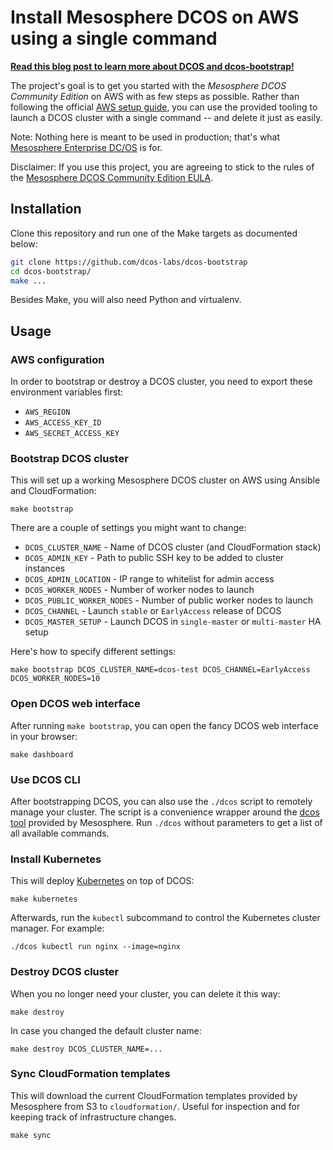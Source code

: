 # Install Mesosphere DCOS on AWS using a single command

**[Read this blog post to learn more about DCOS and dcos-bootstrap!][blog]**

The project's goal is to get you started with the *Mesosphere DCOS Community
Edition* on AWS with as few steps as possible. Rather than following the
official [AWS setup guide], you can use the provided tooling to launch a DCOS
cluster with a single command -- and delete it just as easily.

Note: Nothing here is meant to be used in production; that's what [Mesosphere Enterprise DC/OS] is for.

Disclaimer: If you use this project, you are agreeing to stick to the rules of
the [Mesosphere DCOS Community Edition EULA].

## Installation

Clone this repository and run one of the Make targets as documented below:

```bash
git clone https://github.com/dcos-labs/dcos-bootstrap
cd dcos-bootstrap/
make ...
```

Besides Make, you will also need Python and virtualenv.

## Usage

### AWS configuration

In order to bootstrap or destroy a DCOS cluster, you need to export these
environment variables first:

* `AWS_REGION`
* `AWS_ACCESS_KEY_ID`
* `AWS_SECRET_ACCESS_KEY`

### Bootstrap DCOS cluster

This will set up a working Mesosphere DCOS cluster on AWS using Ansible and
CloudFormation:

    make bootstrap

There are a couple of settings you might want to change:

* `DCOS_CLUSTER_NAME` - Name of DCOS cluster (and CloudFormation stack)
* `DCOS_ADMIN_KEY` - Path to public SSH key to be added to cluster instances
* `DCOS_ADMIN_LOCATION` - IP range to whitelist for admin access
* `DCOS_WORKER_NODES` - Number of worker nodes to launch
* `DCOS_PUBLIC_WORKER_NODES` - Number of public worker nodes to launch
* `DCOS_CHANNEL` - Launch `stable` or `EarlyAccess` release of DCOS
* `DCOS_MASTER_SETUP` - Launch DCOS in `single-master` or `multi-master` HA setup

Here's how to specify different settings:

    make bootstrap DCOS_CLUSTER_NAME=dcos-test DCOS_CHANNEL=EarlyAccess DCOS_WORKER_NODES=10

### Open DCOS web interface

After running `make bootstrap`, you can open the fancy DCOS web interface in
your browser:

    make dashboard

### Use DCOS CLI

After bootstrapping DCOS, you can also use the `./dcos` script to remotely
manage your cluster. The script is a convenience wrapper around the [dcos tool]
provided by Mesosphere. Run `./dcos` without parameters to get a list of all
available commands.

### Install Kubernetes

This will deploy [Kubernetes] on top of DCOS:

    make kubernetes

Afterwards, run the `kubectl` subcommand to control the Kubernetes cluster
manager. For example:

    ./dcos kubectl run nginx --image=nginx

### Destroy DCOS cluster

When you no longer need your cluster, you can delete it this way:

    make destroy

In case you changed the default cluster name:

    make destroy DCOS_CLUSTER_NAME=...

### Sync CloudFormation templates

This will download the current CloudFormation templates provided by Mesosphere
from S3 to `cloudformation/`. Useful for inspection and for keeping track of
infrastructure changes.

    make sync


[AWS setup guide]: https://docs.mesosphere.com/administration/installing/cloud/aws/
[Mesosphere Enterprise DC/OS]: https://mesosphere.com/enterprise/
[Mesosphere DCOS Community Edition EULA]: https://docs.mesosphere.com/community-edition-eula/
[dcos tool]: https://docs.mesosphere.com/using/cli/
[blog]: https://mlafeldt.github.io/blog/getting-started-with-the-mesosphere-dcos/
[Kubernetes]: http://kubernetes.io/

